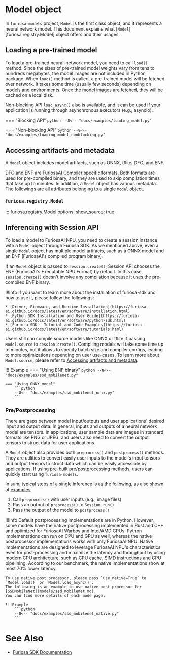 # Model object

In `furiosa-models` project, `Model` is the first class object, and it represents a neural network model. 
This document explains what [`Model`][furiosa.registry.Model] object offers and their usages.

## Loading a pre-trained model
To load a pre-trained neural-network model, you need to call `load()` method.
Since the sizes of pre-trained model weights vary from tens to hundreds megabytes, 
the model images are not included in Python package. When `load()` method is called, a pre-trained model will be 
fetched over network. It takes some time (usually few seconds) depending on models and environments. 
Once the model images are fetched, they will be cached on a local disk.

Non-blocking API `load_async()` also is available, and it can be used 
if your application is running through asynchronous executors (e.g., asyncio).

=== "Blocking API"
    ```python
    --8<-- "docs/examples/loading_model.py"
    ```

=== "Non-blocking API"
    ```python
    --8<-- "docs/examples/loading_model_nonblocking.py"
    ```

<a name="accessing_artifacts_and_metadata"></a>
## Accessing artifacts and metadata
A `Model` object includes model artifacts, such as ONNX, tflite, DFG, and ENF.

DFG and ENF are [FuriosaAI Compiler](https://furiosa-ai.github.io/docs/latest/en/software/compiler.html) specific formats.
Both formats are used for pre-compiled binary, and they are used to skip compilation times that take up to minutes.
In addition, a `Model` object has various metadata. The followings are all attributes belonging to a single `Model` object.

### `furiosa.registry.Model`
::: furiosa.registry.Model
    options:
        show_source: true


## Inferencing with Session API
To load a model to FuriosaAI NPU, you need to create a session instance with a `Model` object 
through Furiosa SDK. As we mentioned above, even a single `Model` object has multiple model artifacts, such as 
a ONNX model and an ENF (FuriosaAI's compiled program binary).

If an `Model` object is passed to `session.create()`, Session API chooses the ENF (FuriosaAI's Executable NPU Format) 
by default. In this case, `session.create()` doesn't involve any compilation because it uses the pre-compiled ENF binary.

!!!Info
    If you want to learn more about the installation of furiosa-sdk and how to use it, please follow the followings:

    * [Driver, Firmware, and Runtime Installation](https://furiosa-ai.github.io/docs/latest/en/software/installation.html)
    * [Python SDK Installation and User Guide](https://furiosa-ai.github.io/docs/latest/en/software/python-sdk.html)
    * [Furiosa SDK - Tutorial and Code Examples](https://furiosa-ai.github.io/docs/latest/en/software/tutorials.html)

Users still can compile source models like ONNX or tflite if passing `Model.source` to `session.create()`. 
Compiling models will take some time up to minutes, but it allows to specify batch size and compiler configs, 
leading to more optimizations depending on user use-cases. To learn more about `Model.source`, 
please refer to [Accessing artifacts and metadata](#accessing_artifacts_and_metadata).

<a name="Examples"></a>
!!! Example
    === "Using ENF binary"
        ```python
        --8<-- "docs/examples/ssd_mobilenet.py"
        ```
    
    === "Using ONNX model"
        ```python
        --8<-- "docs/examples/ssd_mobilenet_onnx.py"
        ```

### Pre/Postprocessing
There are gaps between model input/outputs and user applications' desired input and output data.
In general, inputs and outputs of a neural network model are tensors. In applications, 
user sample data are images in standard formats like PNG or JPEG, and 
users also need to convert the output tensors to struct data for user applications.

A `Model` object also provides both `preprocess()` and `postprocess()` methods. 
They are utilities to convert easily user inputs to the model's input tensors and output tensors 
to struct data which can be easily accessible by applications. 
If using pre-built pre/postprocessing methods, users can quickly start using `furiosa-models`. 

In sum, typical steps of a single inference is as the following, as also shown at [examples](#Examples).

1. Call `preprocess()` with user inputs (e.g., image files)
2. Pass an output of `preprocess()` to `Session.run()`
3. Pass the output of the model to `postprocess()`


!!!Info
    Default postprocessing implementations are in Python.
    However, some models have the native postprocessing implemented in Rust and C++ and
    optimized for FuriosaAI Warboy and Intel/AMD CPUs.
    Python implementations can run on CPU and GPU as well, whereas
    the native postprocessor implementations works with only FuriosaAI NPU. 
    Native implementations are designed to leverage FuriosaAI NPU's characteristics even for post-processing
    and maximize the latency and throughput by using modern CPU architecture, 
    such as CPU cache, SIMD instructions and CPU pipelining.
    According to our benchmark, the native implementations show at most 70% lower latency.

    To use native post processor, please pass `use_native=True` to `Model.load()` or `Model.load_async()`.
    The following is an example to use native post processor for [SSDMobileNet](models/ssd_mobilenet.md).
    You can find more details of each mode page.

    !!!Example
        ```python
        --8<-- "docs/examples/ssd_mobilenet_native.py"
        ```



# See Also
* [Furiosa SDK Documentation](https://furiosa-ai.github.io/docs/latest/en/)